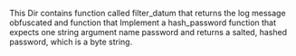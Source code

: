 This Dir contains function called filter_datum that returns the log message obfuscated and function that Implement a hash_password function that expects one string argument name password and returns a salted, hashed password, which is a byte string.
